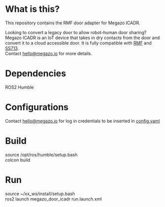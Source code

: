 # What is this?
This repository contains the RMF door adapter for Megazo ICADR.  

Looking to convert a legacy door to allow robot-human door sharing? Megazo ICADR is an IoT device that takes in dry contacts from the door and convert it to a cloud accessible door. It is fully compatible with [RMF](https://github.com/open-rmf/rmf_ros2) and [SS713](https://www.singaporestandardseshop.sg/Product/SSPdtDetail/4bc72ff7-951f-4a5e-b85f-edafe36a8a3d).  
Contact hello@megazo.io for more details.

# Dependencies
ROS2 Humble

# Configurations
Contact hello@megazo.io for log in credentials to be inserted in [config.yaml](./config.yaml)

# Build
source /opt/ros/humble/setup.bash  
colcon build

# Run
source ~/xx_ws/install/setup.bash  
ros2 launch megazo_door_icadr run.launch.xml

